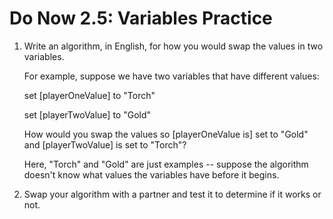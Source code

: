 # Do Now 2.5: Variables Practice

1. Write an algorithm, in English, for how you would swap the values in two variables.

   For example, suppose we have two variables that have different values:

   set \[playerOneValue\] to "Torch"

   set \[playerTwoValue\] to "Gold"

   How would you swap the values so \[playerOneValue is\] set to "Gold" and \[playerTwoValue\] is set to "Torch"?

   Here, "Torch" and "Gold" are just examples -- suppose the algorithm doesn't know what values the variables have before it begins.

2. Swap your algorithm with a partner and test it to determine if it works or not.

